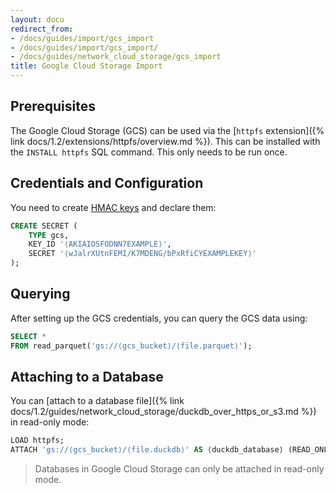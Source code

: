 ```yaml
---
layout: docu
redirect_from:
- /docs/guides/import/gcs_import
- /docs/guides/import/gcs_import/
- /docs/guides/network_cloud_storage/gcs_import
title: Google Cloud Storage Import
---
```


## Prerequisites

The Google Cloud Storage (GCS) can be used via the [`httpfs` extension]({% link docs/1.2/extensions/httpfs/overview.md %}).
This can be installed with the `INSTALL httpfs` SQL command. This only needs to be run once.

## Credentials and Configuration

You need to create [HMAC keys](https://console.cloud.google.com/storage/settings;tab=interoperability) and declare them:

```sql
CREATE SECRET (
    TYPE gcs,
    KEY_ID '⟨AKIAIOSFODNN7EXAMPLE⟩',
    SECRET '⟨wJalrXUtnFEMI/K7MDENG/bPxRfiCYEXAMPLEKEY⟩'
);
```

## Querying

After setting up the GCS credentials, you can query the GCS data using:

```sql
SELECT *
FROM read_parquet('gs://⟨gcs_bucket⟩/⟨file.parquet⟩');
```

## Attaching to a Database

You can [attach to a database file]({% link docs/1.2/guides/network_cloud_storage/duckdb_over_https_or_s3.md %}) in read-only mode:

```sql
LOAD httpfs;
ATTACH 'gs://⟨gcs_bucket⟩/⟨file.duckdb⟩' AS ⟨duckdb_database⟩ (READ_ONLY);
```

> Databases in Google Cloud Storage can only be attached in read-only mode.
